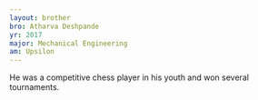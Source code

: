 ```yaml
---
layout: brother
bro: Atharva Deshpande
yr: 2017
major: Mechanical Engineering
am: Upsilon
---
```

He was a competitive chess player in his youth and won several tournaments.